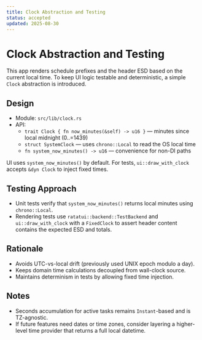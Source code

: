 ```yaml
---
title: Clock Abstraction and Testing
status: accepted
updated: 2025-08-30
---
```


# Clock Abstraction and Testing

This app renders schedule prefixes and the header ESD based on the current local time. To keep UI logic testable and deterministic, a simple `Clock` abstraction is introduced.

## Design

- Module: `src/lib/clock.rs`
- API:
  - `trait Clock { fn now_minutes(&self) -> u16 }` — minutes since local midnight (0..=1439)
  - `struct SystemClock` — uses `chrono::Local` to read the OS local time
  - `fn system_now_minutes() -> u16` — convenience for non-DI paths

UI uses `system_now_minutes()` by default. For tests, `ui::draw_with_clock` accepts `&dyn Clock` to inject fixed times.

## Testing Approach

- Unit tests verify that `system_now_minutes()` returns local minutes using `chrono::Local`.
- Rendering tests use `ratatui::backend::TestBackend` and `ui::draw_with_clock` with a `FixedClock` to assert header content contains the expected ESD and totals.

## Rationale

- Avoids UTC-vs-local drift (previously used UNIX epoch modulo a day).
- Keeps domain time calculations decoupled from wall-clock source.
- Maintains determinism in tests by allowing fixed time injection.

## Notes

- Seconds accumulation for active tasks remains `Instant`-based and is TZ-agnostic.
- If future features need dates or time zones, consider layering a higher-level time provider that returns a full local datetime.

